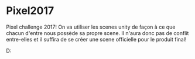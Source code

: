 # Pixel2017
Pixel challenge 2017!
On va utiliser les scenes unity de façon à ce que chacun d'entre nous possède sa propre scene. Il n'aura donc pas de conflit entre-elles et il suffira de se créer une scene officielle pour le produit final!

D:
